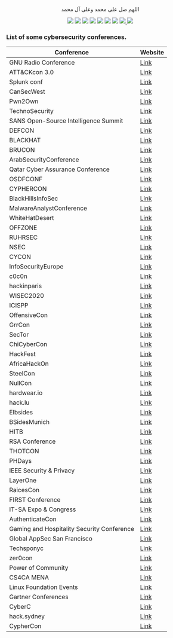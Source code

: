 <p align="center">اللهم صل على محمد وعلى آل محمد</p>
<div id="header" align="center">

<img src="https://cdn.rawgit.com/sindresorhus/awesome/d7305f38d29fed78fa85652e3a63e154dd8e8829/media/badge.svg">
<img src="https://img.shields.io/github/stars/mrm8brh/CyberSecurity_Conferences?style=social">
<img src="https://img.shields.io/github/forks/mrm8brh/CyberSecurity_Conferences?style=social">
<img src="https://img.shields.io/github/repo-size/mrm8brh/CyberSecurity_Conferences?style=social">
<img src="https://img.shields.io/github/license/mrm8brh/CyberSecurity_Conferences?style=social">
<img src="https://img.shields.io/github/issues/mrm8brh/CyberSecurity_Conferences?style=social">
<img src="https://img.shields.io/github/watchers/mrm8brh/CyberSecurity_Conferences?style=social">
<a href="https://techforpalestine.org/">
<img src="https://raw.githubusercontent.com/Safouene1/support-palestine-banner/master/StandWithPalestine.svg">
</a>
<a href="https://techforpalestine.org/">
<img src="https://badge.techforpalestine.org/default">
</a>
  
</div>

### List of some cybersecurity conferences.

| Conference                                     | Website                                          |
|------------------------------------------------|--------------------------------------------------|
| GNU Radio Conference                           | [Link](https://events.gnuradio.org/event/21/)    |
| ATT&CKcon 3.0                                  | [Link](https://www.mitre.org/events/attackcon-4) |
| Splunk conf                                    | [Link](https://conf.splunk.com/)                 |
| CanSecWest                                     | [Link](https://cansecwest.com/)                  |
| Pwn2Own                                        | [Link](https://www.zerodayinitiative.com/blog)   |
| TechnoSecurity                                 | [Link](https://www.technosecurity.us/)           |
| SANS Open-Source Intelligence Summit           | [Link](https://www.sans.org/cyber-security-summit/)|
| DEFCON                                         | [Link](https://defcon.org/)                      |
| BLACKHAT                                       | [Link](https://www.blackhat.com/)                |
| BRUCON                                         | [Link](https://www.brucon.org/2023/)             |
| ArabSecurityConference                         | [Link](https://www.arabsecurityconference.com/)  |
| Qatar Cyber Assurance Conference               | [Link](https://www.eventbrite.com/e/qatar-cyber-assurance-conference-tickets-695163943067?aff=ebdssbdestsearch) |
| OSDFCONF                                       | [Link](https://www.osdfcon.org/)                 |
| CYPHERCON                                      | [Link](https://cyphercon.com/)                   |
| BlackHillsInfoSec                              | [Link](https://www.blackhillsinfosec.com/)       |
| MalwareAnalystConference                       | [Link](https://www.malwareanalystconference.com/)|
| WhiteHatDesert                                 | [Link](https://whitehatdesert.com/)              |
| OFFZONE                                        | [Link](https://www.offzone.moscow/)              |
| RUHRSEC                                        | [Link](https://www.ruhrsec.de/2020/)             |
| NSEC                                           | [Link](https://www.nsec.io/)                     |
| CYCON                                          | [Link](https://www.cycon.org/)                   |
| InfoSecurityEurope                             | [Link](https://www.infosecurityeurope.com/)      |
| c0c0n                                          | [Link](https://me.c0c0n.org/home)                |
| hackinparis                                    | [Link](https://hackinparis.com/)                 |
| WISEC2020                                      | [Link](https://wisec2020.ins.jku.at/)            |
| ICISPP                                         | [Link](http://icispp.org/)                       |
| OffensiveCon                                   | [Link](https://www.offensivecon.org/)            |
| GrrCon                                         | [Link](https://grrcon.com/)                      |
| SecTor                                         | [Link](https://sector.ca/)                       |
| ChiCyberCon                                    | [Link](https://chicybercon.com/)                 |
| HackFest                                       | [Link](https://hackfest.ca/en/)                  |
| AfricaHackOn                                   | [Link](https://africahackon.com/)                |
| SteelCon                                       | [Link](https://www.aisc.org/nascc)               |
| NullCon                                        | [Link](https://nullcon.net/)                     |
| hardwear.io                                    | [Link](https://hardwear.io/)                     |
| hack.lu                                        | [Link](https://hack.lu/)                         |
| Elbsides                                       | [Link](https://elbsides.de/)                     |
| BSidesMunich                                   | [Link](https://2021.bsidesmunich.org/)           |
| HITB                                           | [Link](https://conference.hitb.org/)             |
| RSA Conference                                 | [Link](https://www.rsaconference.com/)           |
| THOTCON                                        | [Link](https://www.thotcon.org/)                 |
| PHDays                                         | [Link](https://phdays.com/en/)                   |
| IEEE Security & Privacy                        | [Link](https://www.ieee-security.org/TC/SP2023/) |
| LayerOne                                       | [Link](https://www.layerone.org/)                |
| RaicesCon                                      | [Link](https://www.raicescon.org/)               |
| FIRST Conference                               | [Link](https://www.first.org/conference/2023/)   |
| IT-SA Expo & Congress                          | [Link](https://www.itsa365.de/en/it-sa-expo-congress)|
| AuthenticateCon                                | [Link](https://authenticatecon.com/)             |
| Gaming and Hospitality Security Conference     | [Link](https://nativenationevents.org/events-conferences/fifth-annual-gaming-and-hospitality-security-conference/#details) |
| Global AppSec San Francisco                    | [Link](https://sf.globalappsec.org/)             |
| Techsponyc                                     | [Link](https://techsponyc.com/)                  |
| zer0con                                        | [Link](https://zer0con.org/)                     |
| Power of Community                             | [Link](https://powerofcommunity.net/)            |
| CS4CA MENA                                     | [Link](https://mena.cs4ca.com/)                  |
| Linux Foundation Events                        | [Link](https://events.linuxfoundation.org/)      |
| Gartner Conferences                            | [Link](https://www.gartner.com/en/conferences/calendar) |
| CyberC                                         | [Link](https://cyberc.org/)                      |
| hack.sydney                                    | [Link](https://www.hack.sydney/)                 |
| CypherCon                                      | [Link](https://cyphercon.com/)                   |
